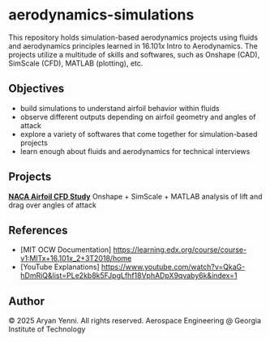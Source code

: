 # aerodynamics-simulations
This repository holds simulation-based aerodynamics projects using fluids and aerodynamics principles learned in 16.101x Intro to Aerodynamics.
The projects utilize a multitude of skills and softwares, such as Onshape (CAD), SimScale (CFD), MATLAB (plotting), etc.

## Objectives
- build simulations to understand airfoil behavior within fluids
- observe different outputs depending on airfoil geometry and angles of attack
- explore a variety of softwares that come together for simulation-based projects
- learn enough about fluids and aerodynamics for technical interviews

## Projects
**[NACA Airfoil CFD Study](./Project1_NACA_Airfoil_CFD)**
Onshape + SimScale + MATLAB analysis of lift and drag over angles of attack

## References
- [MIT OCW Documentation] https://learning.edx.org/course/course-v1:MITx+16.101x_2+3T2018/home
- [YouTube Explanations] https://www.youtube.com/watch?v=QkaG-hDmRiQ&list=PLe2kb8k5FJpgLfhf18VphADpX9qvaby6k&index=1

## Author
© 2025 Aryan Yenni. All rights reserved.
Aerospace Engineering @ Georgia Institute of Technology
